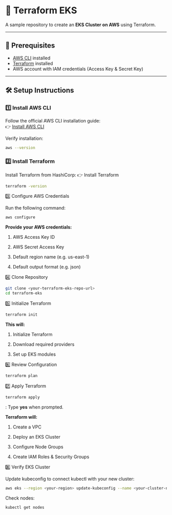 # 🚀 Terraform EKS

A sample repository to create an **EKS Cluster on AWS** using Terraform.

---

## 📌 Prerequisites
- [AWS CLI](https://docs.aws.amazon.com/cli/latest/userguide/getting-started-install.html) installed  
- [Terraform](https://developer.hashicorp.com/terraform/tutorials/aws-get-started/install-cli) installed  
- AWS account with IAM credentials (Access Key & Secret Key)  

---

## 🛠️ Setup Instructions

### 1️⃣ Install AWS CLI
Follow the official AWS CLI installation guide:  
👉 [Install AWS CLI](https://docs.aws.amazon.com/cli/latest/userguide/getting-started-install.html)  

Verify installation:
```bash
aws --version
```

### 2️⃣ Install Terraform

Install Terraform from HashiCorp:
👉 Install Terraform
```bash
terraform -version
```

3️⃣ Configure AWS Credentials

Run the following command:
```bash
aws configure
```


**Provide your AWS credentials:**

1. AWS Access Key ID

2. AWS Secret Access Key

3. Default region name (e.g. us-east-1)

4. Default output format (e.g. json)

4️⃣ Clone Repository
```bash
git clone <your-terraform-eks-repo-url>
cd terraform-eks
```

5️⃣ Initialize Terraform
```bash
terraform init
```

**This will:**

1. Initialize Terraform

2. Download required providers

2. Set up EKS modules

6️⃣ Review Configuration
```bash
terraform plan
```

7️⃣ Apply Terraform
```bash
terraform apply
```
: Type **yes** when prompted.

**Terraform will:**

1. Create a VPC

2. Deploy an EKS Cluster

3. Configure Node Groups

4. Create IAM Roles & Security Groups

8️⃣ Verify EKS Cluster

Update kubeconfig to connect kubectl with your new cluster:
```bash
aws eks --region <your-region> update-kubeconfig --name <your-cluster-name>
```

Check nodes:
```bash
kubectl get nodes
```
